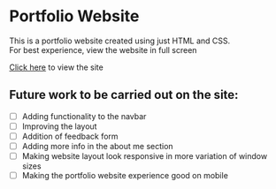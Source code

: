 # Portfolio Website

This is a portfolio website created using just HTML and CSS.   
For best experience, view the website in full screen   

<a href="https://shariqmalik10.github.io/Capstone-Project2/">Click here</a> to view the site

## Future work to be carried out on the site:
- [ ] Adding functionality to the navbar
- [ ] Improving the layout
- [ ] Addition of feedback form
- [ ] Adding more info in the about me section
- [ ] Making website layout look responsive in more variation of window sizes
- [ ] Making the portfolio website experience good on mobile

